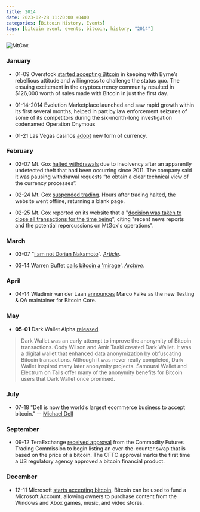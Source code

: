 ```yaml
---
title: 2014  
date: 2023-02-28 11:20:00 +0400
categories: [Bitcoin History, Events]
tags: [bitcoin event, events, bitcoin, history, "2014"]
---
```


![MtGox](https://en.bitcoin.it/w/images/en/e/e1/MtGoxProtest.jpg)

### **January**

* 01-09 Overstock [started accepting Bitcoin](https://web.archive.org/web/20160322120750/http://blogs.marketwatch.com/thetell/2014/01/09/bitcoin-now-accepted-on-overstock-com-through-vc-backed-coinbase/) in keeping with Byrne’s rebellious attitude and willingness to challenge the status quo. The ensuing excitement in the cryptocurrency community resulted in $126,000 worth of sales made with Bitcoin in just the first day.

* 01-14-2014 Evolution Marketplace launched and saw rapid growth within its first several months, helped in part by law enforcement seizures of some of its competitors during the six-month-long investigation codenamed Operation Onymous

* 01-21 Las Vegas casinos [adopt](https://eu.usatoday.com/story/dispatches/2014/01/21/las-vegas-casinos-accepting-bitcoins/4713243/) new form of currency.
 
### **February**
 
* 02-07 Mt. Gox [halted withdrawals](https://www.bloomberg.com/news/articles/2014-02-07/bitcoin-price-falls-as-mt-gox-exchange-halts-activity?leadSource=uverify%20wall) due to insolvency after an apparently undetected theft that had been occurring since 2011. The company said it was pausing withdrawal requests “to obtain a clear technical view of the currency processes”.

* 02-24 Mt. Gox [suspended trading](https://en.bitcoin.it/wiki/Collapse_of_Mt._Gox). Hours after trading halted, the website went offline, returning a blank page.

* 02-25 Mt. Gox reported on its website that a "[decision was taken to close all transactions for the time being](https://www.marketwatch.com/story/mt-gox-says-transactions-closed-for-time-being-2014-02-25?link=MW_home_latest_news)", citing "recent news reports and the potential repercussions on MtGox's operations".

### **March**

* 03-07 "[I am not Dorian Nakamoto](https://p2pfoundation.ning.com/forum/topics/bitcoin-open-source?commentId=2003008%3AComment%3A52186&amp;xg_source=activity)". [*Article*](https://p2pfoundation.ning.com/forum/topics/bitcoin-open-source?commentId=2003008%3AComment%3A52186&amp;xg_source=activity).

* 03-14 Warren Buffet [calls bitcoin a 'mirage'](https://pdl-iphone-cnbc-com.akamaized.net/VCPS/Y2014/M03D14/3000257232/6ED3-SB-0314-Buffett_L.mp4). [*Archive*](https://web.archive.org/web/20170113070447/https://www.cnbc.com/2014/03/14/buffett-blasts-bitcoin-as-mirage-stay-away.html).

### **April**

* 04-14 Wladimir van der Laan [announces](https://bitcoincore.org/en/blog/2016/04/14/maintainer/) Marco Falke as the new Testing & QA maintainer for Bitcoin Core.

### **May**

* **05-01** Dark Wallet Alpha [released](https://github.com/darkwallet/darkwallet/releases/tag/0.1.0).
> Dark Wallet was an early attempt to improve the anonymity of Bitcoin transactions. Cody Wilson and Amir Taaki created Dark Wallet. It was a digital wallet that enhanced data anonymization by obfuscating Bitcoin transactions. Although it was never really completed, Dark Wallet inspired many later anonymity projects. Samourai Wallet and Electrum on Tails offer many of the anonymity benefits for Bitcoin users that Dark Wallet once promised.

### **July**

* 07-18 "Dell is now the world’s largest ecommerce business to accept bitcoin." -- [Michael Dell](https://twitter.com/MichaelDell/status/490162239983599616?s=20)

### **September**

* 09-12 TeraExchange [received approval](https://www.natlawreview.com/article/first-bitcoin-swap-proposed) from the Commodity Futures Trading Commission to begin listing an over-the-counter swap that is based on the price of a bitcoin. The CFTC approval marks the first time a US regulatory agency approved a bitcoin financial product.

### **December**

* 12-11 Microsoft [starts accepting bitcoin](https://www.theverge.com/2014/12/11/7375771/microsoft-supports-bitcoin-payments). Bitcoin can be used to fund a Microsoft Account, allowing owners to purchase content from the Windows and Xbox games, music, and video stores.

